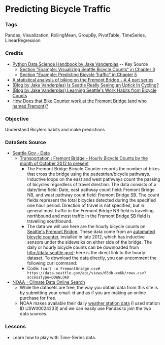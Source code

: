 # Predicting Bicycle Traffic

### Tags

Pandas, Visualization, RollingMean, GroupBy, PivotTable, TimeSeries, LinearRegression

### Credits

* [Python Data Science Handbook by Jake Vanderplas](https://amzn.to/2uApdah)  -- Key Source
  * [Section "Example: Visualizing Seattle Bicycle Counts" in Chapter 3](https://www.safaribooksonline.com/library/view/python-data-science/9781491912126/ch03.html#example-visualizing-seattle-bicycle-counts)
  * [Section "Example: Predicting Bicycle Traffic" in Chapter 5](https://www.safaribooksonline.com/library/view/python-data-science/9781491912126/ch05.html#example-predicting-bicycle-traffic)
* [A statistical analysis of biking on the Fremont Bridge - A 4 part series](https://www.seattlebikeblog.com/tag/a-statistical-analysis-of-biking-on-the-fremont-bridge/)  
* [(Blog by Jake Vanderplas) Is Seattle Really Seeing an Uptick In Cycling?](https://jakevdp.github.io/blog/2014/06/10/is-seattle-really-seeing-an-uptick-in-cycling/) 
* [(Blog by Jake Vanderplas) Learning Seattle's Work Habits from Bicycle Counts](https://jakevdp.github.io/blog/2015/07/23/learning-seattles-work-habits-from-bicycle-counts/)
* [How Does that Bike Counter work at the Fremont Bridge (and who named Fremont)?](http://sdotblog.seattle.gov/2016/02/25/how-does-that-bike-counter-work-at-the-fremont-bridge-and-who-named-fremont/)



### Objective

Understand Bicylers habits and make predictions



### DataSets Source

* [Seattle Gov - Data](https://data.seattle.gov)
  * [Transportation : Fremont Bridge - Hourly Bicycle Counts by the  month of October 2012 to present](https://data.seattle.gov/Transportation/Fremont-Bridge-Hourly-Bicycle-Counts-by-Month-Octo/65db-xm6k)
    * The Fremont Bridge Bicycle Counter records the number of bikes that cross the bridge using the pedestrian/bicycle pathways. Inductive loops on the east and west pathways count the passing of bicycles regardless of travel direction. The data consists of a date/time field: Date, east pathway count field: Fremont Bridge NB, and west pathway count field: Fremont Bridge SB. The count fields represent the total bicycles detected during the specified one hour period. Direction of travel is not specified, but in general most traffic in the Fremont Bridge NB field is travelling northbound and most traffic in the Fremont Bridge SB field is travelling southbound.
    * The data we will use here are the hourly bicycle counts on [Seattle's Fremont Bridge](https://www.openstreetmap.org/#map=17/47.64813/-122.34965). These data come from an [automated bicycle counter](http://www.seattle.gov/transportation/projects-and-programs/programs/bike-program/bike-counters/fremont-bike-counters), installed in late 2012, which has inductive sensors under the sidewalks on either side of the bridge. The daily or hourly bicycle counts can be downloaded from http://data.seattle.gov/; here is the direct link to the hourly dataset. To download the data directly, you can uncomment the following curl command:
    * Code: `!curl -o FremontBridge.csv# https://data.seattle.gov/api/views/65db-xm6k/rows.csv?accessType=DOWNLOAD`
* [NOAA - Climate Data Online Search](https://www.ncdc.noaa.gov/cdo-web/search?datasetid=GHCND)
  * While the datasets are free, the way you obtain data from this site is by submitting your email-id and as if you are making an online purchase for free.
  * NOAA makes available their daily [weather station data](http://www.ncdc.noaa.gov/cdo-web/search?datasetid=GHCND) (I used station ID USW00024233) and we can easily use Pandas to join the two data sources. 

### Lessons

* Learn how to play with Time-Series data.